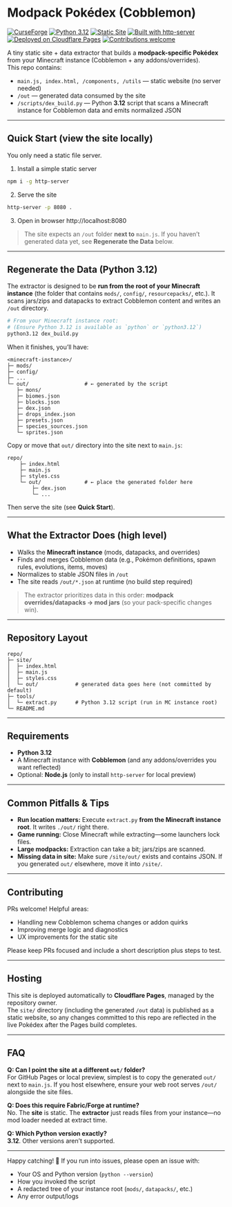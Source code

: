# Modpack Pokédex (Cobblemon)

[![CurseForge](https://img.shields.io/badge/CurseForge-My_Modpack-orange?logo=curseforge)](https://www.curseforge.com/minecraft/modpacks/cobblemon-academy)
[![Python 3.12](https://img.shields.io/badge/python-3.12-blue.svg)](https://www.python.org/downloads/release/python-3120/)
[![Static Site](https://img.shields.io/badge/site-static-green.svg)](#)
[![Built with http-server](https://img.shields.io/badge/devserver-http--server-orange.svg)](https://www.npmjs.com/package/http-server)
[![Deployed on Cloudflare Pages](https://img.shields.io/badge/deploy-Cloudflare_Pages-F38020?logo=cloudflare)](https://pages.cloudflare.com/)
[![Contributions welcome](https://img.shields.io/badge/contributions-welcome-brightgreen.svg)](../../issues)

A tiny static site + data extractor that builds a **modpack-specific Pokédex** from your Minecraft instance (Cobblemon + any addons/overrides).  
This repo contains:

- `main.js, index.html, /components, /utils` — static website (no server needed)
- `/out` — generated data consumed by the site
- `/scripts/dex_build.py` — Python **3.12** script that scans a Minecraft instance for Cobblemon data and emits normalized JSON

---

## Quick Start (view the site locally)

You only need a static file server.

1. Install a simple static server

```bash
npm i -g http-server
```

2. Serve the site

```bash
http-server -p 8080 .
```

3. Open in browser
   http://localhost:8080

> The site expects an `/out` folder **next to** `main.js`. If you haven’t generated data yet, see **Regenerate the Data** below.

---

## Regenerate the Data (Python 3.12)

The extractor is designed to be **run from the root of your Minecraft instance** (the folder that contains `mods/`, `config/`, `resourcepacks/`, etc.). It scans jars/zips and datapacks to extract Cobblemon content and writes an `/out` directory.

```bash
# From your Minecraft instance root:
# (Ensure Python 3.12 is available as `python` or `python3.12`)
python3.12 dex_build.py
```

When it finishes, you’ll have:

```
<minecraft-instance>/
├─ mods/
├─ config/
├─ ...
└─ out/                  # ← generated by the script
   ├─ mons/
   ├─ biomes.json
   ├─ blocks.json
   ├─ dex.json
   ├─ drops_index.json
   ├─ presets.json
   ├─ species_sources.json
   └─ sprites.json
```

Copy or move that `out/` directory into the site next to `main.js`:

```
repo/
    ├─ index.html
    ├─ main.js
    ├─ styles.css
    └─ out/              # ← place the generated folder here
        ├─ dex.json
        └─ ...
```

Then serve the site (see **Quick Start**).

---

## What the Extractor Does (high level)

- Walks the **Minecraft instance** (mods, datapacks, and overrides)
- Finds and merges Cobblemon data (e.g., Pokémon definitions, spawn rules, evolutions, items, moves)
- Normalizes to stable JSON files in `/out`
- The site reads `/out/*.json` at runtime (no build step required)

> The extractor prioritizes data in this order: **modpack overrides/datapacks → mod jars** (so your pack-specific changes win).

---

## Repository Layout

```
repo/
├─ site/
│  ├─ index.html
│  ├─ main.js
│  ├─ styles.css
│  └─ out/            # generated data goes here (not committed by default)
├─ tools/
│  └─ extract.py      # Python 3.12 script (run in MC instance root)
└─ README.md
```

---

## Requirements

- **Python 3.12**
- A Minecraft instance with **Cobblemon** (and any addons/overrides you want reflected)
- Optional: **Node.js** (only to install `http-server` for local preview)

---

## Common Pitfalls & Tips

- **Run location matters:** Execute `extract.py` **from the Minecraft instance root**. It writes `./out/` right there.
- **Game running:** Close Minecraft while extracting—some launchers lock files.
- **Large modpacks:** Extraction can take a bit; jars/zips are scanned.
- **Missing data in site:** Make sure `/site/out/` exists and contains JSON. If you generated `out/` elsewhere, move it into `/site/`.

---

## Contributing

PRs welcome! Helpful areas:

- Handling new Cobblemon schema changes or addon quirks
- Improving merge logic and diagnostics
- UX improvements for the static site

Please keep PRs focused and include a short description plus steps to test.

---

## Hosting

This site is deployed automatically to **Cloudflare Pages**, managed by the repository owner.  
The `site/` directory (including the generated `/out` data) is published as a static website, so any changes committed to this repo are reflected in the live Pokédex after the Pages build completes.

---

## FAQ

**Q: Can I point the site at a different `out/` folder?**  
For GitHub Pages or local preview, simplest is to copy the generated `out/` next to `main.js`. If you host elsewhere, ensure your web root serves `/out/` alongside the site files.

**Q: Does this require Fabric/Forge at runtime?**  
No. The **site** is static. The **extractor** just reads files from your instance—no mod loader needed at extract time.

**Q: Which Python version exactly?**  
**3.12**. Other versions aren’t supported.

---

Happy catching! 🎣 If you run into issues, please open an issue with:

- Your OS and Python version (`python --version`)
- How you invoked the script
- A redacted tree of your instance root (`mods/`, `datapacks/`, etc.)
- Any error output/logs
